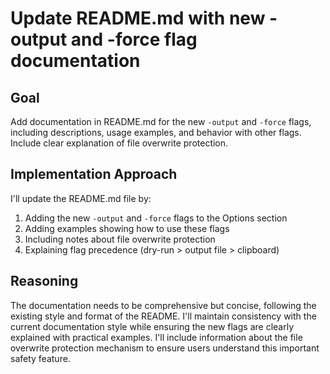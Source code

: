 # Update README.md with new -output and -force flag documentation

## Goal
Add documentation in README.md for the new `-output` and `-force` flags, including descriptions, usage examples, and behavior with other flags. Include clear explanation of file overwrite protection.

## Implementation Approach
I'll update the README.md file by:
1. Adding the new `-output` and `-force` flags to the Options section
2. Adding examples showing how to use these flags
3. Including notes about file overwrite protection
4. Explaining flag precedence (dry-run > output file > clipboard)

## Reasoning
The documentation needs to be comprehensive but concise, following the existing style and format of the README. I'll maintain consistency with the current documentation style while ensuring the new flags are clearly explained with practical examples. I'll include information about the file overwrite protection mechanism to ensure users understand this important safety feature.